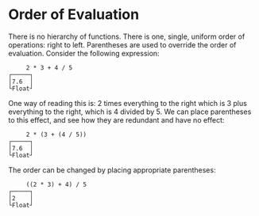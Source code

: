 # Order of Evaluation

There is no hierarchy of functions. There is one, single, uniform order of operations: right to
left. Parentheses are used to override the order of evaluation. Consider the following expression:

~~~
     2 * 3 + 4 / 5
┌─────┐
│7.6  │
└Float┘
~~~

One way of reading this is: 2 times everything to the right which is 3 plus everything to the
right, which is 4 divided by 5. We can place parentheses to this effect, and see how they are
redundant and have no effect:

~~~
     2 * (3 + (4 / 5))
┌─────┐
│7.6  │
└Float┘
~~~

The order can be changed by placing appropriate parentheses:

~~~
     ((2 * 3) + 4) / 5
┌─────┐
│2    │
└Float┘
~~~

